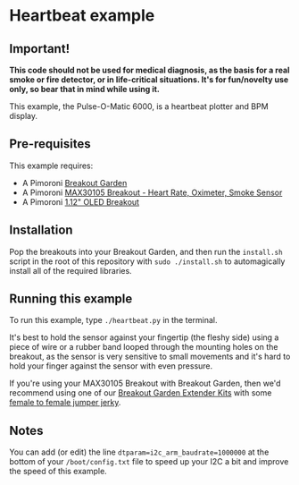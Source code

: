 # Heartbeat example

## Important!

**This code should not be used for medical diagnosis, as the basis for a real smoke
or fire detector, or in life-critical situations. It's for fun/novelty use only, 
so bear that in mind while using it.**

This example, the Pulse-O-Matic 6000, is a heartbeat plotter and BPM display.

## Pre-requisites

This example requires:

- A Pimoroni [Breakout Garden](https://shop.pimoroni.com/products/breakout-garden-hat)
- A Pimoroni [MAX30105 Breakout - Heart Rate, Oximeter, Smoke Sensor](https://shop.pimoroni.com/products/max30105-breakout-heart-rate-oximeter-smoke-sensor)
- A Pimoroni [1.12" OLED Breakout](https://shop.pimoroni.com/products/1-12-oled-breakout)

## Installation

Pop the breakouts into your Breakout Garden, and then run the `install.sh`
script in the root of this repository with `sudo ./install.sh` to automagically
install all of the required libraries.

## Running this example

To run this example, type `./heartbeat.py` in the terminal.

It's best to hold the sensor against your fingertip (the fleshy side)
using a piece of wire or a rubber band looped through the mounting
holes on the breakout, as the sensor is very sensitive to small
movements and it's hard to hold your finger against the sensor with
even pressure.

If you're using your MAX30105 Breakout with Breakout Garden, then
we'd recommend using one of our 
[Breakout Garden Extender Kits](https://shop.pimoroni.com/products/breakout-garden-extender-kit)
with some [female to female jumper jerky](https://shop.pimoroni.com/products/jumper-jerky?variant=348491271).

## Notes

You can add (or edit) the line `dtparam=i2c_arm_baudrate=1000000` at the bottom 
of your `/boot/config.txt` file to speed up your I2C a bit and improve the speed 
of this example.
